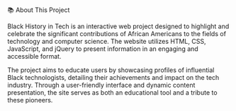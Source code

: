 📚 About This Project

Black History in Tech is an interactive web project designed to highlight and celebrate the significant contributions of African Americans to the fields of technology and computer science. The website utilizes HTML, CSS, JavaScript, and jQuery to present information in an engaging and accessible format.

The project aims to educate users by showcasing profiles of influential Black technologists, detailing their achievements and impact on the tech industry. Through a user-friendly interface and dynamic content presentation, the site serves as both an educational tool and a tribute to these pioneers.
